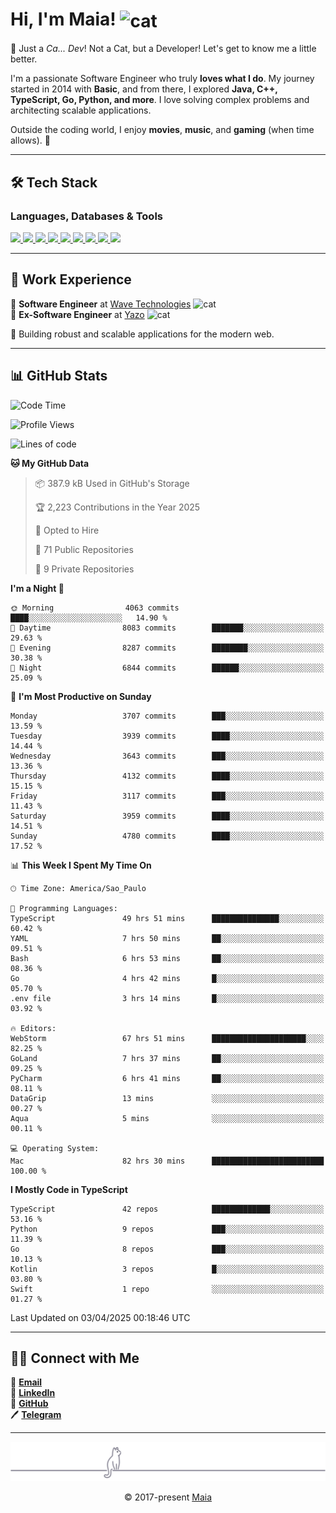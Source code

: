 <h1 align="left">Hi, I'm Maia! 
<img src="https://emojis.slackmojis.com/emojis/images/1643509834/36299/black-cat.gif?1643509834" width="50" height="60" align="center" alt="cat"/>
</h1>

🎩 Just a *Ca... Dev*! Not a Cat, but a Developer! Let's get to know me a little better.

I'm a passionate Software Engineer who truly **loves what I do**. My journey started in 2014 with **Basic**, and from there, I explored **Java, C++, TypeScript, Go, Python, and more**. I love solving complex problems and architecting scalable applications.

Outside the coding world, I enjoy **movies**, **music**, and **gaming** (when time allows). 🚀

---

## 🛠️ Tech Stack

### Languages, Databases & Tools
<p>
  <a href="https://www.typescriptlang.org">
    <img src="https://skillicons.dev/icons?i=ts" />
  </a>
  <a href="https://go.dev">
    <img src="https://skillicons.dev/icons?i=go" />
  </a>
  <a href="https://www.python.org">
    <img src="https://skillicons.dev/icons?i=python" />
  </a>
  <a href="https://gradle.org">
    <img src="https://skillicons.dev/icons?i=gradle" />
  </a>
  <a href="https://redis.io">
    <img src="https://skillicons.dev/icons?i=redis" />
  </a>
  <a href="https://www.mongodb.com">
    <img src="https://skillicons.dev/icons?i=mongodb" />
  </a>
  <a href="https://nodejs.org">
    <img src="https://skillicons.dev/icons?i=nodejs" />
  </a>
  <a href="https://www.javascript.com">
    <img src="https://skillicons.dev/icons?i=js" />
  </a>
  <a href="https://www.docker.com">
    <img src="https://skillicons.dev/icons?i=docker" />
  </a>
</p>

---

## 💼 Work Experience

🔹 **Software Engineer** at [Wave Technologies](https://www.linkedin.com/company/wave-technologies-oficial/)   <img src="https://media.giphy.com/media/WUlplcMpOCEmTGBtBW/giphy.gif" width="30" alt="cat"> <br>
🔹 **Ex-Software Engineer** at [Yazo](https://yazo.com.br/) <img src="https://media.giphy.com/media/WUlplcMpOCEmTGBtBW/giphy.gif" width="30" alt="cat"> <br>

🚀 Building robust and scalable applications for the modern web.

---

## 📊 GitHub Stats

<!--START_SECTION:waka-->
![Code Time](http://img.shields.io/badge/Code%20Time-5%2C713%20hrs%2055%20mins-blue)

![Profile Views](http://img.shields.io/badge/Profile%20Views-6-blue)

![Lines of code](https://img.shields.io/badge/From%20Hello%20World%20I%27ve%20Written-7.2%20million%20lines%20of%20code-blue)

**🐱 My GitHub Data** 

> 📦 387.9 kB Used in GitHub's Storage 
 > 
> 🏆 2,223 Contributions in the Year 2025
 > 
> 💼 Opted to Hire
 > 
> 📜 71 Public Repositories 
 > 
> 🔑 9 Private Repositories 
 > 
**I'm a Night 🦉** 

```text
🌞 Morning                4063 commits        ████░░░░░░░░░░░░░░░░░░░░░   14.90 % 
🌆 Daytime                8083 commits        ███████░░░░░░░░░░░░░░░░░░   29.63 % 
🌃 Evening                8287 commits        ████████░░░░░░░░░░░░░░░░░   30.38 % 
🌙 Night                  6844 commits        ██████░░░░░░░░░░░░░░░░░░░   25.09 % 
```
📅 **I'm Most Productive on Sunday** 

```text
Monday                   3707 commits        ███░░░░░░░░░░░░░░░░░░░░░░   13.59 % 
Tuesday                  3939 commits        ████░░░░░░░░░░░░░░░░░░░░░   14.44 % 
Wednesday                3643 commits        ███░░░░░░░░░░░░░░░░░░░░░░   13.36 % 
Thursday                 4132 commits        ████░░░░░░░░░░░░░░░░░░░░░   15.15 % 
Friday                   3117 commits        ███░░░░░░░░░░░░░░░░░░░░░░   11.43 % 
Saturday                 3959 commits        ████░░░░░░░░░░░░░░░░░░░░░   14.51 % 
Sunday                   4780 commits        ████░░░░░░░░░░░░░░░░░░░░░   17.52 % 
```


📊 **This Week I Spent My Time On** 

```text
🕑︎ Time Zone: America/Sao_Paulo

💬 Programming Languages: 
TypeScript               49 hrs 51 mins      ███████████████░░░░░░░░░░   60.42 % 
YAML                     7 hrs 50 mins       ██░░░░░░░░░░░░░░░░░░░░░░░   09.51 % 
Bash                     6 hrs 53 mins       ██░░░░░░░░░░░░░░░░░░░░░░░   08.36 % 
Go                       4 hrs 42 mins       █░░░░░░░░░░░░░░░░░░░░░░░░   05.70 % 
.env file                3 hrs 14 mins       █░░░░░░░░░░░░░░░░░░░░░░░░   03.92 % 

🔥 Editors: 
WebStorm                 67 hrs 51 mins      █████████████████████░░░░   82.25 % 
GoLand                   7 hrs 37 mins       ██░░░░░░░░░░░░░░░░░░░░░░░   09.25 % 
PyCharm                  6 hrs 41 mins       ██░░░░░░░░░░░░░░░░░░░░░░░   08.11 % 
DataGrip                 13 mins             ░░░░░░░░░░░░░░░░░░░░░░░░░   00.27 % 
Aqua                     5 mins              ░░░░░░░░░░░░░░░░░░░░░░░░░   00.11 % 

💻 Operating System: 
Mac                      82 hrs 30 mins      █████████████████████████   100.00 % 
```

**I Mostly Code in TypeScript** 

```text
TypeScript               42 repos            █████████████░░░░░░░░░░░░   53.16 % 
Python                   9 repos             ███░░░░░░░░░░░░░░░░░░░░░░   11.39 % 
Go                       8 repos             ███░░░░░░░░░░░░░░░░░░░░░░   10.13 % 
Kotlin                   3 repos             █░░░░░░░░░░░░░░░░░░░░░░░░   03.80 % 
Swift                    1 repo              ░░░░░░░░░░░░░░░░░░░░░░░░░   01.27 % 
```




 Last Updated on 03/04/2025 00:18:46 UTC
<!--END_SECTION:waka-->

---

## 👯‍👨 Connect with Me
📧 **[Email](mailto:gabrielmaialva33@gmail.com)**  
🔗 **[LinkedIn](https://www.linkedin.com/in/gabriel-maia-183984239)**  
🐙 **[GitHub](https://github.com/gabrielmaialva33)**  
🖊 **[Telegram](https://t.me/sr_mrootx)**

---

<p align="center"><img src="https://raw.githubusercontent.com/gabrielmaialva33/gabrielmaialva33/master/assets/gray0_ctp_on_line.svg?sanitize=true" /></p>
<p align="center">&copy; 2017-present <a href="https://github.com/gabrielmaialva33/" target="_blank">Maia</a></p>
